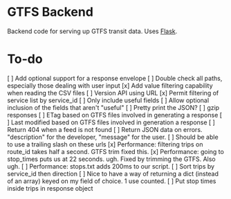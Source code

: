 GTFS Backend
============

Backend code for serving up GTFS transit data. Uses [Flask](http://flask.pocoo.org).

To-do
=====

[ ] Add optional support for a response envelope
[ ] Double check all paths, especially those dealing with user input
[x] Add value filtering capability when reading the CSV files
[ ] Version API using URL
[x] Permit filtering of service list by service_id
[ ] Only include useful fields
[ ] Allow optional inclusion of the fields that aren't "useful"
[ ] Pretty print the JSON?
[ ] gzip responses
[ ] ETag based on GTFS files involved in generating a response
[ ] Last modified based on GTFS files involved in generation a response
[ ] Return 404 when a feed is not found
[ ] Return JSON data on errors. "description" for the developer, "message" for the user.
[ ] Should be able to use a trailing slash on these urls
[x] Performance: filtering trips on route_id takes half a second. GTFS trim fixed this.
[x] Performance: going to stop_times puts us at 22 seconds. ugh. Fixed by trimming the GTFS. Also ugh.
[ ] Performance: stops.txt adds 200ms to our script.
[ ] Sort trips by service_id then direction
[ ] Nice to have a way of returning a dict (instead of an array) keyed on my field of choice. 1 use counted.
[ ] Put stop times inside trips in response object